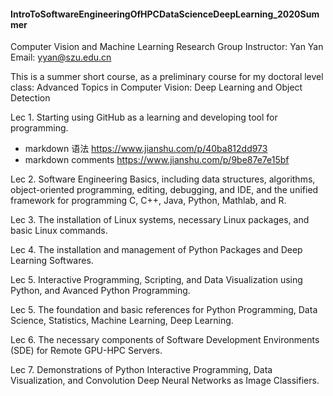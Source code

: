 #### IntroToSoftwareEngineeringOfHPCDataScienceDeepLearning_2020Summer
Computer Vision and Machine Learning Research Group
Instructor: Yan Yan
Email: yyan@szu.edu.cn 

[comment]: <https://www.jianshu.com/p/9be87e7e15bf     markdown 语法>  
[comment]: <https://www.jianshu.com/p/40ba812dd973     markdown comments>
[comment]: <> (This is a comment; it will not be included)
[comment]: <> (in the output file unless you use it in)
[comment]: <> (a reference style link.)
[//]: <> (This is also a comment.)

This is a summer short course, as a preliminary course for my doctoral level
class: Advanced Topics in Computer Vision: Deep Learning and Object Detection

Lec 1. Starting using GitHub as a learning and developing tool for programming.
* markdown 语法 https://www.jianshu.com/p/40ba812dd973   
* markdown comments https://www.jianshu.com/p/9be87e7e15bf    

Lec 2. Software Engineering Basics, including data structures, algorithms, object-oriented programming, editing, debugging, and IDE, and the unified framework for programming C, C++, Java, Python, Mathlab, and R.

Lec 3. The installation of Linux systems, necessary Linux packages, and basic Linux commands.

Lec 4. The installation and management of Python Packages and Deep Learning Softwares.

Lec 5. Interactive Programming, Scripting, and Data Visualization using Python, and Avanced Python Programming. 

Lec 5. The foundation and basic references for Python Programming, Data Science, Statistics, Machine Learning, Deep Learning.

Lec 6. The necessary components of Software Development Environments (SDE) for Remote GPU-HPC Servers. 

Lec 7. Demonstrations of Python Interactive Programming, Data Visualization, and Convolution Deep Neural Networks as Image Classifiers.

